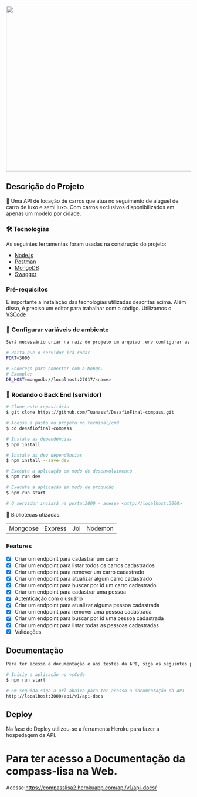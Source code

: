  
 <img src="https://user-images.githubusercontent.com/83101467/152079777-a64db24e-5a1d-45f5-a5cb-f530c12315e0.jpg"  width="10000" height="450">


## Descrição do Projeto
<p align="left">🚀 Uma API de locação de carros que atua no seguimento de aluguel de carro de luxo e semi luxo. Com carros exclusivos disponibilizados em apenas um modelo por cidade.</p> 

### 🛠 Tecnologias
As seguintes ferramentas foram usadas na construção do projeto:

- [Node.js](https://nodejs.org/en/)
- [Postman](https://www.postman.com/)
- [MongoDB](https://www.mongodb.com/)
- [Swagger](https://swagger.io/)

### Pré-requisitos
É importante a instalação das tecnologias utilizadas descritas acima. Além disso, é preciso um editor para trabalhar com o código. Utilizamos o [VSCode](https://code.visualstudio.com/)


### 🎲 Configurar variáveis de ambiente

```bash
Será necessário criar na raiz do projeto um arquivo .env configurar as variáveis:

# Porta que o servidor irá rodar.
PORT=3000

# Endereço para conectar com o Mongo.
# Exemplo:
DB_HOST=mongodb://localhost:27017/<name>
```

### 🎲 Rodando o Back End (servidor)

```bash
# Clone este repositório
$ git clone https://github.com/Tuanassf/DesafioFinal-compass.git

# Acesse a pasta do projeto no terminal/cmd
$ cd desafiofinal-compass

# Instale as dependências
$ npm install

# Instale as dev dependências
$ npm install --save-dev

# Execute a aplicação em modo de desenvolvimento
$ npm run dev

# Execute a aplicação em modo de produção
$ npm run start

# O servidor inciará na porta:3000 - acesse <http://localhost:3000>
```

:file_folder: Bibliotecas utizadas:
<table>
  <tr>
    <td>Mongoose</td>
    <td>Express</td>
    <td>Joi</td>
    <td>Nodemon</td>    
  </tr>
</table>

### Features

- [x] Criar um endpoint para cadastrar um carro
- [x] Criar um endpoint para listar todos os carros cadastrados
- [x] Criar um endpoint para remover um carro cadastrado
- [x] Criar um endpoint para atualizar algum carro cadastrado
- [x] Criar um endpoint para buscar por id um carro cadastrado
- [x] Criar um endpoint para cadastrar uma pessoa
- [x] Autenticação com o usuário
- [x] Criar um endpoint para atualizar alguma pessoa cadastrada
- [x] Criar um endpoint para remover uma pessoa cadastrada
- [x] Criar um endpoint para buscar por id uma pessoa cadastrada
- [x] Criar um endpoint para listar todas as pessoas cadastradas
- [x] Validações
 
## Documentação

```bash
Para ter acesso a documentação e aos testes da API, siga os seguintes passos:

# Inicie a aplicação no vsCode
$ npm run start

# Em seguida siga a url abaixo para ter acesso a documentação da API
http://localhost:3000/api/v1/api-docs

```
## Deploy
Na fase de Deploy utilizou-se a ferramenta Heroku para fazer a hospedagem da API.

# Para ter acesso a Documentação da compass-lisa na Web.
Acesse:https://compasslisa2.herokuapp.com/api/v1/api-docs/

